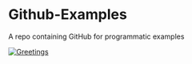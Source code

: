 # Github-Examples
A repo containing GitHub for programmatic examples

[![Greetings](https://github.com/zavarka/Github-Examples/actions/workflows/greetings.yml/badge.svg)](https://github.com/zavarka/Github-Examples/actions/workflows/greetings.yml)
